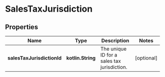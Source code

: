
# SalesTaxJurisdiction

## Properties
Name | Type | Description | Notes
------------ | ------------- | ------------- | -------------
**salesTaxJurisdictionId** | **kotlin.String** | The unique ID for a sales tax jurisdiction. |  [optional]




